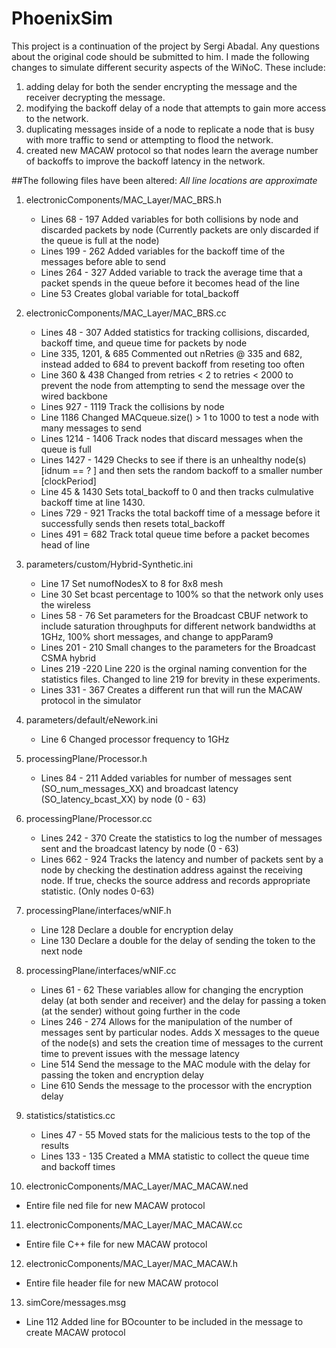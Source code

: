 # PhoenixSim
This project is a continuation of the project by Sergi Abadal. Any questions about the original code should be submitted to him. I made the following changes to simulate different security aspects of the WiNoC.
These include:
1. adding delay for both the sender encrypting the message and the receiver decrypting the message.
2. modifying the backoff delay of a node that attempts to gain more access to the network.
3. duplicating messages inside of a node to replicate a node that is busy with more traffic to send or attempting to flood the network.
4. created new MACAW protocol so that nodes learn the average number of backoffs to improve the backoff latency in the network.

##The following files have been altered:
*All line locations are approximate*

1. electronicComponents/MAC_Layer/MAC_BRS.h
   * Lines 68 - 197
Added variables for both collisions by node and discarded packets by node (Currently packets are only discarded if the queue is full at the node)
   * Lines 199 - 262
Added variables for the backoff time of the messages before able to send
   * Lines 264 - 327
Added variable to track the average time that a packet spends in the queue before it becomes head of the line
   * Line 53
Creates global variable for total_backoff

2. electronicComponents/MAC_Layer/MAC_BRS.cc
   * Lines 48 - 307
Added statistics for tracking collisions, discarded, backoff time, and queue time for packets by node
   * Line 335, 1201, & 685
Commented out nRetries @ 335 and 682, instead added to 684 to prevent backoff from reseting too often
   * Line 360 & 438
Changed from retries < 2 to retries < 2000 to prevent the node from attempting to send the message over the wired backbone
   * Lines 927 - 1119
Track the collisions by node
   * Line 1186
Changed MACqueue.size() > 1 to 1000 to test a node with many messages to send
   * Lines 1214 - 1406
Track nodes that discard messages when the queue is full
   * Lines 1427 - 1429
Checks to see if there is an unhealthy node(s) [idnum == ? ] and then sets the random backoff to a smaller number [clockPeriod]
   * Line 45 & 1430
Sets total_backoff to 0 and then tracks culmulative backoff time at line 1430.  
   * Lines 729 - 921
Tracks the total backoff time of a message before it successfully sends then resets total_backoff
   * Lines 491 = 682
Track total queue time before a packet becomes head of line

3. parameters/custom/Hybrid-Synthetic.ini
   * Line 17
Set numofNodesX to 8 for 8x8 mesh
   * Line 30
Set bcast percentage to 100% so that the network only uses the wireless
   * Lines 58 - 76
Set parameters for the Broadcast CBUF network to include saturation throughputs for different network bandwidths at 1GHz, 100% short messages, and change to appParam9
   * Lines 201 - 210
Small changes to the parameters for the Broadcast CSMA hybrid
   * Lines 219 -220
Line 220 is the orginal naming convention for the statistics files. Changed to line 219 for brevity in these experiments.
   * Lines 331 - 367
Creates a different run that will run the MACAW protocol in the simulator

4. parameters/default/eNework.ini
   * Line 6
Changed processor frequency to 1GHz

5. processingPlane/Processor.h
   * Lines 84 - 211
Added variables for number of messages sent (SO_num_messages_XX) and broadcast latency (SO_latency_bcast_XX) by node (0 - 63)

6. processingPlane/Processor.cc
   * Lines 242 - 370
Create the statistics to log the number of messages sent and the broadcast latency by node (0 - 63)
   * Lines 662 - 924
Tracks the latency and number of packets sent by a node by checking the destination address against the receiving node. If true, checks the source address and records appropriate statistic. (Only nodes 0-63)

7. processingPlane/interfaces/wNIF.h
   * Line 128
Declare a double for encryption delay
   * Line 130
Declare a double for the delay of sending the token to the next node

8. processingPlane/interfaces/wNIF.cc
   * Lines 61 - 62
These variables allow for changing the encryption delay (at both sender and receiver) and the delay for passing a token (at the sender) without going further in the code
   * Lines 246 - 274
Allows for the manipulation of the number of messages sent by particular nodes. Adds X messages to the queue of the node(s) and sets the creation time of messages to the current time to prevent issues with the message latency
   * Line 514
Send the message to the MAC module with the delay for passing the token and encryption delay
   * Line 610
Sends the message to the processor with the encryption delay

9. statistics/statistics.cc
   * Lines 47 - 55
Moved stats for the malicious tests to the top of the results
   * Lines 133 - 135
Created a MMA statistic to collect the queue time and backoff times

10. electronicComponents/MAC_Layer/MAC_MACAW.ned
   * Entire file
ned file for new MACAW protocol

11. electronicComponents/MAC_Layer/MAC_MACAW.cc
   * Entire file
C++ file for new MACAW protocol

12. electronicComponents/MAC_Layer/MAC_MACAW.h
   * Entire file
header file for new MACAW protocol

13. simCore/messages.msg
   * Line 112
Added line for BOcounter to be included in the message to create MACAW protocol
